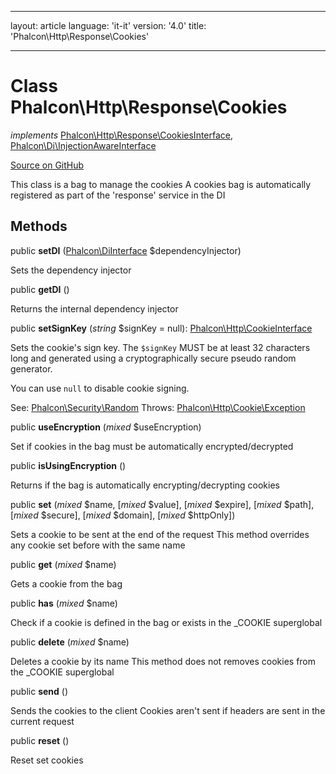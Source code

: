 * * *

layout: article language: 'it-it' version: '4.0' title: 'Phalcon\Http\Response\Cookies'

* * *

# Class **Phalcon\Http\Response\Cookies**

*implements* [Phalcon\Http\Response\CookiesInterface](/4.0/en/api/Phalcon_Http_Response_CookiesInterface), [Phalcon\Di\InjectionAwareInterface](/4.0/en/api/Phalcon_Di_InjectionAwareInterface)

<a href="https://github.com/phalcon/cphalcon/tree/v4.0.0/phalcon/http/response/cookies.zep" class="btn btn-default btn-sm">Source on GitHub</a>

This class is a bag to manage the cookies A cookies bag is automatically registered as part of the 'response' service in the DI

## Methods

public **setDI** ([Phalcon\DiInterface](/4.0/en/api/Phalcon_DiInterface) $dependencyInjector)

Sets the dependency injector

public **getDI** ()

Returns the internal dependency injector

public **setSignKey** (*string* $signKey = null): [Phalcon\Http\CookieInterface](/4.0/en/api/Phalcon_Http_CookieInterface)

Sets the cookie's sign key. The `$signKey` MUST be at least 32 characters long and generated using a cryptographically secure pseudo random generator.

You can use `null` to disable cookie signing.

See: [Phalcon\Security\Random](/4.0/en/api/Phalcon_Security_Random) Throws: [Phalcon\Http\Cookie\Exception](/4.0/en/api/Phalcon_Http_Cookie_Exception)

public **useEncryption** (*mixed* $useEncryption)

Set if cookies in the bag must be automatically encrypted/decrypted

public **isUsingEncryption** ()

Returns if the bag is automatically encrypting/decrypting cookies

public **set** (*mixed* $name, [*mixed* $value], [*mixed* $expire], [*mixed* $path], [*mixed* $secure], [*mixed* $domain], [*mixed* $httpOnly])

Sets a cookie to be sent at the end of the request This method overrides any cookie set before with the same name

public **get** (*mixed* $name)

Gets a cookie from the bag

public **has** (*mixed* $name)

Check if a cookie is defined in the bag or exists in the _COOKIE superglobal

public **delete** (*mixed* $name)

Deletes a cookie by its name This method does not removes cookies from the _COOKIE superglobal

public **send** ()

Sends the cookies to the client Cookies aren't sent if headers are sent in the current request

public **reset** ()

Reset set cookies